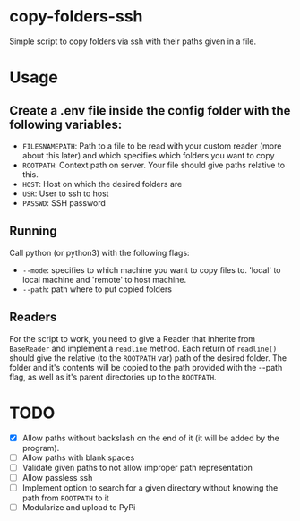 # copy-folders-ssh
Simple script to copy folders via ssh with their paths given in a file.

# Usage
## Create a .env file inside the config folder with the following variables:

- `FILESNAMEPATH`: Path to a file to be read with your custom reader (more about this later) and which specifies which folders you want to copy
- `ROOTPATH`: Context path on server. Your file should give paths relative to this.
- `HOST`: Host on which the desired folders are
- `USR`: User to ssh to host
- `PASSWD`: SSH password

## Running
Call python (or python3) with the following flags:

- `--mode`: specifies to which machine you want to copy files to. 'local' to local machine and 'remote' to host machine.
- `--path`: path where to put copied folders

## Readers
For the script to work, you need to give a Reader that inherite from `BaseReader` and implement a `readline` method. Each return of `readline()` should give the relative (to the `ROOTPATH` var) path of the desired folder. The folder and it's contents will be copied to the path provided with the --path flag, as well as it's parent directories up to the `ROOTPATH`.

# TODO
- [x] Allow paths without backslash on the end of it (it will be added by the program).
- [ ] Allow paths with blank spaces
- [ ] Validate given paths to not allow improper path representation
- [ ] Allow passless ssh
- [ ] Implement option to search for a given directory without knowing the path from `ROOTPATH` to it
- [ ] Modularize and upload to PyPi